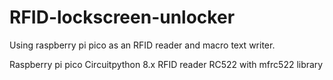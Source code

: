 # RFID-lockscreen-unlocker
Using raspberry pi pico as an RFID reader and macro text writer.

Raspberry pi pico Circuitpython 8.x
RFID reader RC522 with mfrc522 library
